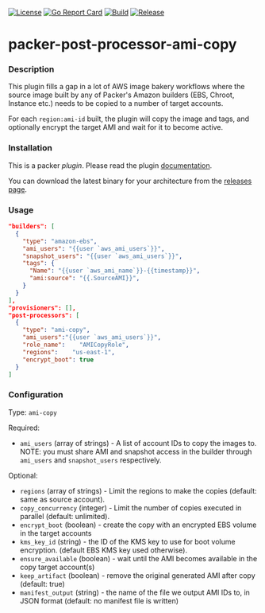 [![License](https://img.shields.io/badge/license-BSD-brightgreen.svg?style=flat-square)](/LICENSE)
[![Go Report Card](https://goreportcard.com/badge/github.com/alvsanand/packer-post-processor-ami-copy?style=flat-square)](https://goreportcard.com/report/github.com/alvsanand/packer-post-processor-ami-copy)
[![Build](https://img.shields.io/travis/alvsanand/packer-post-processor-ami-copy/master.svg?style=flat-square)](https://travis-ci.org/alvsanand/packer-post-processor-ami-copy)
[![Release](https://img.shields.io/github/release/alvsanand/packer-post-processor-ami-copy.svg?style=flat-square)](https://github.com/alvsanand/packer-post-processor-ami-copy/releases/latest)

# packer-post-processor-ami-copy

### Description

This plugin fills a gap in a lot of AWS image bakery workflows where the source image built by any of Packer's Amazon builders (EBS, Chroot, Instance etc.) needs to be copied to a number of target accounts.

For each `region:ami-id` built, the plugin will copy the image and tags, and optionally encrypt the target AMI and wait for it to become active.

### Installation

This is a packer _plugin_. Please read the plugin [documentation](https://www.packer.io/docs/extend/plugins.html).

You can download the latest binary for your architecture from the [releases page](https://github.com/alvsanand/packer-post-processor-ami-copy/releases/latest).

### Usage

```json
"builders": [
  {
    "type": "amazon-ebs",
    "ami_users": "{{user `aws_ami_users`}}",
    "snapshot_users": "{{user `aws_ami_users`}}",
    "tags": {
      "Name": "{{user `aws_ami_name`}}-{{timestamp}}",
      "ami:source": "{{.SourceAMI}}",
    }
  }
],
"provisioners": [],
"post-processors": [
  {
    "type": "ami-copy",
    "ami_users":"{{user `aws_ami_users`}}",
    "role_name":    "AMICopyRole",
    "regions":    "us-east-1",
    "encrypt_boot": true
  }
]
```

### Configuration

Type: `ami-copy`

Required:

- `ami_users` (array of strings) - A list of account IDs to copy the images to. NOTE: you must share AMI and snapshot access in the builder through `ami_users` and `snapshot_users` respectively.

Optional:

- `regions` (array of strings) - Limit the regions to make the copies (default: same as source account).
- `copy_concurrency` (integer) - Limit the number of copies executed in parallel (default: unlimited).
- `encrypt_boot` (boolean) - create the copy with an encrypted EBS volume in the target accounts
- `kms_key_id` (string) - the ID of the KMS key to use for boot volume encryption. (default EBS KMS key used otherwise).
- `ensure_available` (boolean) - wait until the AMI becomes available in the copy target account(s)
- `keep_artifact` (boolean) - remove the original generated AMI after copy (default: true)
- `manifest_output` (string) - the name of the file we output AMI IDs to, in JSON format (default: no manifest file is written)
